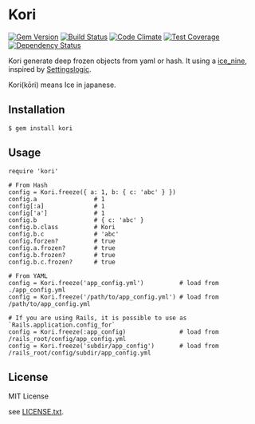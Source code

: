 # Kori

[![Gem Version](https://badge.fury.io/rb/kori.svg)](https://badge.fury.io/rb/kori)
[![Build Status](https://travis-ci.org/nalabjp/kori.svg?branch=master)](https://travis-ci.org/nalabjp/kori)
[![Code Climate](https://codeclimate.com/repos/5648b1ae1787d73e1f016cf6/badges/5e21bf44e70faa02d88a/gpa.svg)](https://codeclimate.com/repos/5648b1ae1787d73e1f016cf6/feed)
[![Test Coverage](https://codeclimate.com/repos/5648b1ae1787d73e1f016cf6/badges/5e21bf44e70faa02d88a/coverage.svg)](https://codeclimate.com/repos/5648b1ae1787d73e1f016cf6/coverage)
[![Dependency Status](https://gemnasium.com/nalabjp/kori.svg)](https://gemnasium.com/nalabjp/kori)

Kori generate deep frozen objects from yaml or hash.
It using a [ice_nine](https://github.com/dkubb/ice_nine), inspired by [Settingslogic](https://github.com/settingslogic/settingslogic).

Kori(kōri) means Ice in japanese.

## Installation

    $ gem install kori

## Usage

    require 'kori'

    # From Hash
    config = Kori.freeze({ a: 1, b: { c: 'abc' } })
    config.a                # 1
    config[:a]              # 1
    config['a']             # 1
    config.b                # { c: 'abc' }
    config.b.class          # Kori
    config.b.c              # 'abc'
    config.forzen?          # true
    config.a.frozen?        # true
    config.b.frozen?        # true
    config.b.c.frozen?      # true

    # From YAML
    config = Kori.freeze('app_config.yml')          # load from ./app_config.yml
    config = Kori.freeze('/path/to/app_config.yml') # load from /path/to/app_config.yml

    # If you are using Rails, it is possible to use as `Rails.application.config_for`
    config = Kori.freeze(:app_config)               # load from /rails_root/config/app_config.yml
    config = Kori.freeze('subdir/app_config')       # load from /rails_root/config/subdir/app_config.yml

## License

MIT License

see [LICENSE.txt](https://github.com/nalabjp/kori/blob/master/LICENSE.txt).

